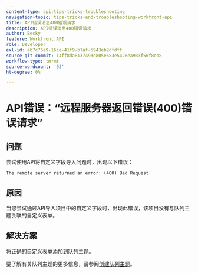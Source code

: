 ```yaml
---
content-type: api;tips-tricks-troubleshooting
navigation-topic: tips-tricks-and-troubleshooting-workfront-api
title: API错误消息400错误请求
description: API错误消息400错误请求
author: Becky
feature: Workfront API
role: Developer
exl-id: ab7c76a9-16ce-41f9-b7af-5943eb2dfdff
source-git-commit: 14ff8da8137493e805e683e5426ea933f56f8eb8
workflow-type: tm+mt
source-wordcount: '93'
ht-degree: 0%

---
```



# API错误：“远程服务器返回错误(400)错误请求”

## 问题

尝试使用API将自定义字段导入问题时，出现以下错误：

`The remote server returned an error: (400) Bad Request`

## 原因

当您尝试通过API导入项目中的自定义字段时，出现此错误，该项目没有与队列主题关联的自定义表单。

## 解决方案

将正确的自定义表单添加到队列主题。

要了解有关队列主题的更多信息，请参阅[创建队列主题](../../manage-work/requests/create-and-manage-request-queues/create-queue-topics.md)。
